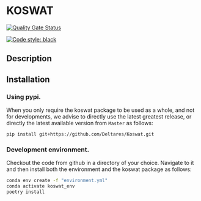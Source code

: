 # KOSWAT
[![Quality Gate Status](https://sonarcloud.io/api/project_badges/measure?project=Deltares_Koswat&metric=alert_status&token=87fdd0648c19800b4b5fc11334461a7fb602bf20)](https://sonarcloud.io/summary/new_code?id=Deltares_Koswat)
<!--  These tags won't work while being private.
![GitHub release (latest by date)](https://img.shields.io/github/v/release/Deltares/Koswat)
![GitHub tag (latest by date)](https://img.shields.io/github/v/tag/Deltares/Koswat) -->

[![Code style: black](https://img.shields.io/badge/code%20style-black-000000.svg)](https://github.com/psf/black)

## Description

## Installation

### Using pypi.

When you only require the koswat package to be used as a whole, and not for developments, we advise to directly use the latest greatest release, or directly the latest available version from `Master` as follows:

```
pip install git+https://github.com/Deltares/Koswat.git
```


### Development environment.
Checkout the code from github in a directory of your choice. Navigate to it and then install both the environment and the koswat package as follows:
```bash
conda env create -f "environment.yml"
conda activate koswat_env
poetry install
```
